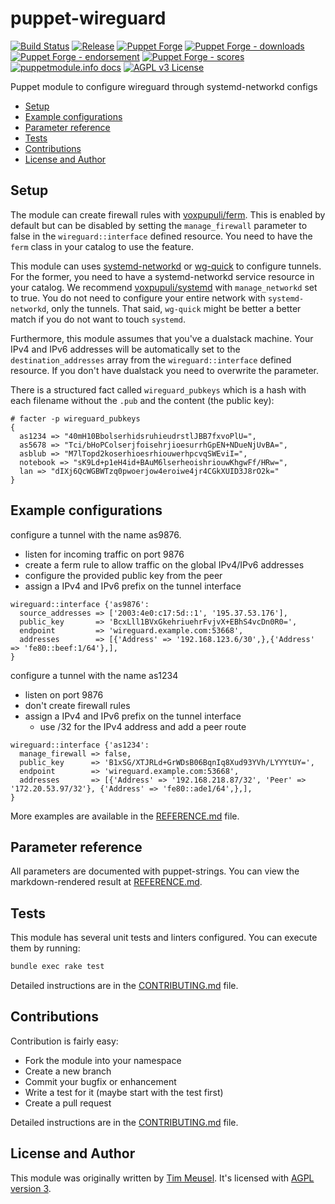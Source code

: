 # puppet-wireguard

[![Build Status](https://github.com/voxpupuli/puppet-wireguard/workflows/CI/badge.svg)](https://github.com/voxpupuli/puppet-wireguard/actions?query=workflow%3ACI)
[![Release](https://github.com/voxpupuli/puppet-wireguard/actions/workflows/release.yml/badge.svg)](https://github.com/voxpupuli/puppet-wireguard/actions/workflows/release.yml)
[![Puppet Forge](https://img.shields.io/puppetforge/v/puppet/wireguard.svg)](https://forge.puppetlabs.com/puppet/wireguard)
[![Puppet Forge - downloads](https://img.shields.io/puppetforge/dt/puppet/wireguard.svg)](https://forge.puppetlabs.com/puppet/wireguard)
[![Puppet Forge - endorsement](https://img.shields.io/puppetforge/e/puppet/wireguard.svg)](https://forge.puppetlabs.com/puppet/wireguard)
[![Puppet Forge - scores](https://img.shields.io/puppetforge/f/puppet/wireguard.svg)](https://forge.puppetlabs.com/puppet/wireguard)
[![puppetmodule.info docs](http://www.puppetmodule.info/images/badge.png)](http://www.puppetmodule.info/m/puppet-wireguard)
[![AGPL v3 License](https://img.shields.io/github/license/voxpupuli/puppet-wireguard.svg)](LICENSE)

Puppet module to configure wireguard through systemd-networkd configs

* [Setup](#setup)
* [Example configurations](#example-configurations)
* [Parameter reference](#parameter-reference)
* [Tests](#tests)
* [Contributions](#contributions)
* [License and Author](#-icense-and-author)

## Setup

The module can create firewall rules with [voxpupuli/ferm](https://github.com/voxpupuli/puppet-ferm#puppet-ferm).
This is enabled by default but can be disabled by setting the `manage_firewall`
parameter to false in the `wireguard::interface` defined resource. You need to
have the `ferm` class in your catalog to use the feature.

This module can uses [systemd-networkd](https://www.freedesktop.org/software/systemd/man/systemd-networkd.html) or [wg-quick](https://manpages.debian.org/wg-quick) to
configure tunnels. For the former, you need to have a systemd-networkd
service resource in your catalog. We recommend [voxpupuli/systemd](https://github.com/voxpupuli/puppet-systemd#systemd)
with `manage_networkd` set to true. You do not need to configure your
entire network with `systemd-networkd`, only the tunnels. That said,
`wg-quick` might be better a better match if you do not want to touch
`systemd`.

Furthermore, this module assumes that you've a dualstack machine. Your IPv4 and
IPv6 addresses will be automatically set to the `destination_addresses` array
from the `wireguard::interface` defined resource. If you don't have dualstack
you need to overwrite the parameter.

There is a structured fact called `wireguard_pubkeys` which is a hash with each
filename without the `.pub` and the content (the public key):

```
# facter -p wireguard_pubkeys
{
  as1234 => "40mH10BbolserhidsruhieudrstlJBB7fxvoPlU=",
  as5678 => "Tci/bHoPColserjfoisehrjioesurrhGpEN+NDueNjUvBA=",
  asblub => "M7lTopd2koserhioesrhiouwerhpcvqSWEviI=",
  notebook => "sK9Ld+p1eH4id+BAuM6lserheoishriouwKhgwFf/HRw=",
  lan => "dIXj6QcWGBWTzq0pwoerjow4eroiwe4jr4CGkXUID3J8rO2k="
}
```
## Example configurations

configure a tunnel with the name as9876.
* listen for incoming traffic on port 9876
* create a ferm rule to allow traffic on the global IPv4/IPv6 addresses
* configure the provided public key from the peer
* assign a IPv4 and IPv6 prefix on the tunnel interface

```puppet
wireguard::interface {'as9876':
  source_addresses => ['2003:4e0:c17:5d::1', '195.37.53.176'],
  public_key       => 'BcxLll1BVxGkehriuehrFvjvX+EBhS4vcDn0R0=',
  endpoint         => 'wireguard.example.com:53668',
  addresses        => [{'Address' => '192.168.123.6/30',},{'Address' => 'fe80::beef:1/64'},],
}
```

configure a tunnel with the name as1234
* listen on port 9876
* don't create firewall rules
* assign a IPv4 and IPv6 prefix on the tunnel interface
  * use /32 for the IPv4 address and add a peer route

```puppet
wireguard::interface {'as1234':
  manage_firewall => false,
  public_key      => 'B1xSG/XTJRLd+GrWDsB06BqnIq8Xud93YVh/LYYYtUY=',
  endpoint        => 'wireguard.example.com:53668',
  addresses       => [{'Address' => '192.168.218.87/32', 'Peer' => '172.20.53.97/32'}, {'Address' => 'fe80::ade1/64',},],
}
````

More examples are available in the [REFERENCE.md](./REFERENCE.md) file.

## Parameter reference

All parameters are documented with puppet-strings. You can view the
markdown-rendered result at [REFERENCE.md](./REFERENCE.md).

## Tests

This module has several unit tests and linters configured. You can execute them
by running:

```sh
bundle exec rake test
```

Detailed instructions are in the [CONTRIBUTING.md](.github/CONTRIBUTING.md)
file.

## Contributions

Contribution is fairly easy:

* Fork the module into your namespace
* Create a new branch
* Commit your bugfix or enhancement
* Write a test for it (maybe start with the test first)
* Create a pull request

Detailed instructions are in the [CONTRIBUTING.md](.github/CONTRIBUTING.md)
file.

## License and Author

This module was originally written by [Tim Meusel](https://github.com/bastelfreak).
It's licensed with [AGPL version 3](LICENSE).

